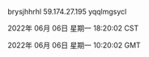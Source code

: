 brysjhhrhl 59.174.27.195 yqqlmgsycl

2022年 06月 06日 星期一 18:20:02 CST

2022年 06月 06日 星期一 10:20:02 GMT

